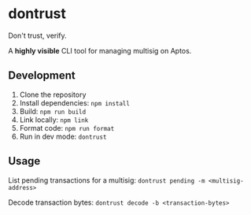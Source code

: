 # dontrust

Don't trust, verify.

A **highly visible** CLI tool for managing multisig on Aptos.

## Development

1. Clone the repository
2. Install dependencies: `npm install`
3. Build: `npm run build`
4. Link locally: `npm link`
5. Format code: `npm run format`
6. Run in dev mode: `dontrust`

## Usage

List pending transactions for a multisig:
`dontrust pending -m <multisig-address>`

Decode transaction bytes:
`dontrust decode -b <transaction-bytes>`
